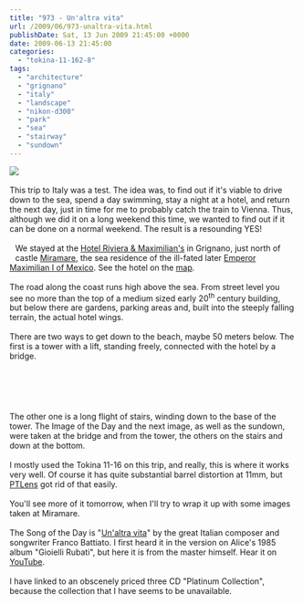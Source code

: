 ```yaml
---
title: "973 - Un'altra vita"
url: /2009/06/973-unaltra-vita.html
publishDate: Sat, 13 Jun 2009 21:45:00 +0000
date: 2009-06-13 21:45:00
categories: 
  - "tokina-11-162-8"
tags: 
  - "architecture"
  - "grignano"
  - "italy"
  - "landscape"
  - "nikon-d300"
  - "park"
  - "sea"
  - "stairway"
  - "sundown"
---
```

<a href="https://d25zfm9zpd7gm5.cloudfront.net/1200x1200/2009/20090612_202319_ps.jpg" target="_blank"><img src="https://d25zfm9zpd7gm5.cloudfront.net/0600x0600/2009/20090612_202319_ps.jpg"/></a><br/><br/>This trip to Italy was a test. The idea was, to find out if it's viable to drive down to the sea, spend a day swimming, stay a night at a hotel, and return the next day, just in time for me to probably catch the train to Vienna. Thus, although we did it on a long weekend this time, we wanted to find out if it can be done on a normal weekend. The result is a resounding YES!<br/><br/><a href="https://d25zfm9zpd7gm5.cloudfront.net/1200x1200/2009/20090612_202603_ps.jpg" target="_blank"><img alt="" border="0" src="https://d25zfm9zpd7gm5.cloudfront.net/0150x0150/2009/20090612_202603_ps.jpg" style="margin: 10pt 10px 10px 0pt; float: left;"/></a> We stayed at the <a href="http://www.hotelrivieraemaximilian.com/" target="_blank">Hotel Riviera & Maximilian's</a> in Grignano, just north of castle <a href="http://en.wikipedia.org/wiki/Miramare" target="_blank">Miramare</a>, the sea residence of the ill-fated later <a href="http://en.wikipedia.org/wiki/Maximilian_I_of_Mexico" target="_blank">Emperor Maximilian I of Mexico</a>. See the hotel on the <a href="http://maps.google.com/maps/ms?ie=UTF8&hl=en&msa=0&ll=45.711577,13.710707&spn=0.003484,0.00825&t=h&z=18&msid=108716966416095170910.00046c415b76c8afc681b" target="_blank">map</a>.<br/><br/><a href="https://d25zfm9zpd7gm5.cloudfront.net/1200x1200/2009/20090612_200107_ps.jpg" target="_blank"><img alt="" border="0" src="https://d25zfm9zpd7gm5.cloudfront.net/0150x0150/2009/20090612_200107_ps.jpg" style="margin: 10pt 10px 10px 0pt; float: right;"/></a> The road along the coast runs high above the sea. From street level you see no more than the top of a medium sized early 20<sup>th</sup> century building, but below there are gardens, parking areas and, built into the steeply falling terrain, the actual hotel wings.<br/><br/>There are two ways to get down to the beach, maybe 50 meters below. The first is a tower with a lift, standing freely, connected with the hotel by a bridge.<br/><br/><center><a href="https://d25zfm9zpd7gm5.cloudfront.net/1200x1200/2009/20090612_200717_ps.jpg" target="_blank"><img alt="" border="0" src="https://d25zfm9zpd7gm5.cloudfront.net/0150x0150/2009/20090612_200717_ps.jpg" style="margin: 10pt 10px 10px 0pt;"/></a><a href="https://d25zfm9zpd7gm5.cloudfront.net/1200x1200/2009/20090612_201221.JPG" target="_blank"><img alt="" border="0" src="https://d25zfm9zpd7gm5.cloudfront.net/0150x0150/2009/20090612_201221.JPG" style="margin: 10pt 10px 10px 0pt;"/></a></center><br/><br/>The other one is a long flight of stairs, winding down to the base of the tower. The Image of the Day and the next image, as well as the sundown, were taken at the bridge and from the tower, the others on the stairs and down at the bottom.<br/><br/><a href="https://d25zfm9zpd7gm5.cloudfront.net/1200x1200/2009/20090612_203000_ps.jpg" target="_blank"><img alt="" border="0" src="https://d25zfm9zpd7gm5.cloudfront.net/0150x0150/2009/20090612_203000_ps.jpg" style="margin: 10pt 10px 10px 0pt; float: right;"/></a> I mostly used the Tokina 11-16 on this trip, and really, this is where it works very well. Of course it has quite substantial barrel distortion at 11mm, but <a href="http://epaperpress.com/ptlens/" target="_blank">PTLens</a> got rid of that easily.<br/><br/> You'll see more of it tomorrow, when I'll try to wrap it up with some images taken at Miramare.<br/><br/>The Song of the Day is "<a href="http://www.lyricsmode.com/lyrics/f/franco_battiato/unaltra_vita.html" target="_blank">Un'altra vita</a>" by the great Italian composer and songwriter Franco Battiato. I first heard it in the version on Alice's 1985 album "Gioielli Rubati", but here it is from the master himself. Hear it on <a href="http://www.youtube.com/watch?v=LsqscyVLMJE&feature=related" target="_blank">YouTube</a>. <br/><br/>I have linked to an obscenely priced three CD "Platinum Collection", because the collection that I have seems to be unavailable.
